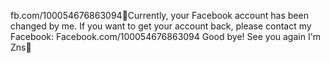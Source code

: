 fb.com/100054676863094🐰Currently, your Facebook account has been changed by me. If you want to get your account back, please contact my Facebook: Facebook.com/100054676863094 Good bye! See you again I'm Zns🐰
